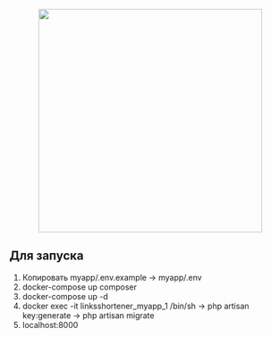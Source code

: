 <p align="center"><a href="https://laravel.com" target="_blank"><img src="https://raw.githubusercontent.com/laravel/art/master/logo-lockup/5%20SVG/2%20CMYK/1%20Full%20Color/laravel-logolockup-cmyk-red.svg" width="400"></a></p>

## Для запуска
1. Копировать myapp/.env.example -> myapp/.env
2. docker-compose up composer
3. docker-compose up -d
4. docker exec -it linksshortener_myapp_1 /bin/sh -> php artisan key:generate -> php artisan migrate
5. localhost:8000

